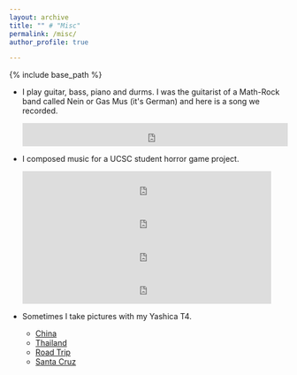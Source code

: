 ```yaml
---
layout: archive
title: "" # "Misc"
permalink: /misc/
author_profile: true

---
```


{% include base_path %}

- I play guitar, bass, piano and durms. I was the guitarist of a  Math-Rock band called Nein or Gas Mus (it's German) and here is a song we recorded.
  <iframe style="border: 0; width: 100%; height: 42px;" src="https://bandcamp.com/EmbeddedPlayer/album=785572531/size=small/bgcol=ffffff/linkcol=0687f5/transparent=true/" seamless><a href="http://qiiisnacksrecords.bandcamp.com/album/nowhere-is-now-here">.Nowhere is now here by 無高潮 Nein or Gas Mus</a></iframe>

- I composed music for a UCSC student horror game project.
  <iframe frameborder="0" width="450" height="60" src="https://drive.google.com/file/d/1NKShbNQBVKc_HPplGyKjUOWx16Lpxo3a/preview"> </iframe>
  <iframe frameborder="0" width="450" height="60" src="https://drive.google.com/file/d/1P4CoRb1wKl_l0WhWJ5CcrpAzzQva53tF/preview"> </iframe>
  <iframe frameborder="0" width="450" height="60" src="https://drive.google.com/file/d/1jyfkGss62PjIXgAmCsf1k81CYw7Y6gHA/preview"> </iframe>
  <iframe frameborder="0" width="450" height="60" src="https://drive.google.com/file/d/1lpVtqDUyFWVQyXWEtPJEtkmQjCF0-QyZ/preview"> </iframe>

- Sometimes I take pictures with my Yashica T4.
  - [China](./china)
  - [Thailand](./thailand)
  <!-- - [Friends](./friends) -->
  - [Road Trip](./roadtrip)
  - [Santa Cruz](./santa_cruz)

